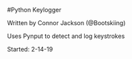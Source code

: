 #Python Keylogger

Written by Connor Jackson (@Bootskiing)

Uses Pynput to detect and log keystrokes

Started: 2-14-19
